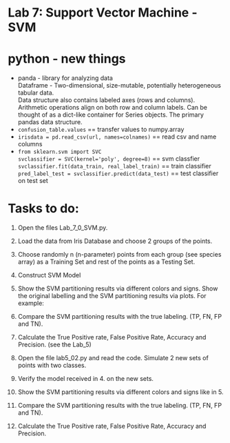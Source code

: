 # Lab 7: Support Vector Machine - SVM
# python - new things
* panda - library for analyzing data\
  Dataframe - Two-dimensional, size-mutable, potentially heterogeneous tabular data. \
  Data structure also contains labeled axes (rows and columns). Arithmetic operations align on both row and column labels. Can be thought of as a dict-like container for Series objects. The primary pandas data structure.
* `confusion_table.values` == transfer values to numpy.array
* `irisdata = pd.read_csv(url, names=colnames)` == read csv and name columns
* `from sklearn.svm import SVC`\
  `svclassifier = SVC(kernel='poly', degree=8)` == svm classfier\
  `svclassifier.fit(data_train, real_label_train)` == train classifier\
  `pred_label_test = svclassifier.predict(data_test)` == test classifier on test set
# Tasks to do:
1.	Open the files Lab_7_0_SVM.py.  
2.	Load the data from Iris Database and choose 2 groups of the points.  
3.	Choose randomly n (n-parameter) points from each group (see species array) as a Training Set and rest of the points as a Testing Set.
4.	Construct SVM Model 
5.	Show the SVM partitioning results via different colors and signs. Show the original labelling and the SVM partitioning results via plots. For example:

 

6.	Compare the SVM partitioning results with the true labeling. (TP, FN, FP and TN). 
7.	Calculate the True Positive rate, False Positive Rate, Accuracy and Precision. (see the Lab_5)
8.	Open the file lab5_02.py and read the code. Simulate 2 new sets of points with two classes.  
9.	Verify the model received in 4. on the new sets. 
10.	Show the SVM partitioning results via different colors and signs like in 5. 
11.	Compare the SVM partitioning results with the true labeling. (TP, FN, FP and TN). 
12.	Calculate the True Positive rate, False Positive Rate, Accuracy and Precision.

